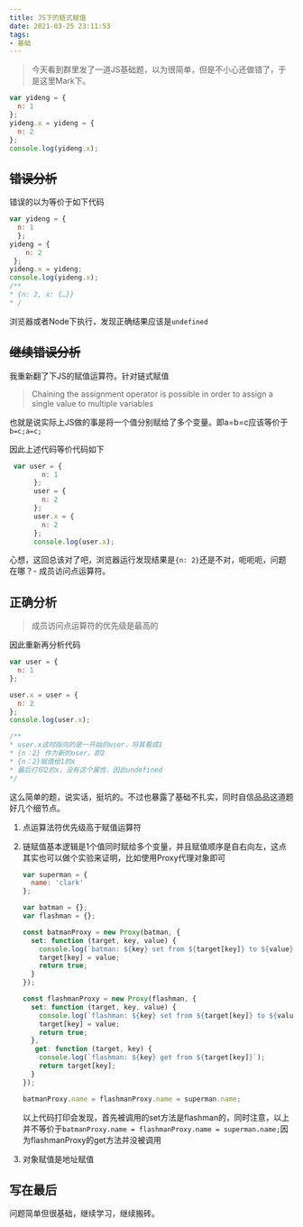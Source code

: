 ```yaml
---
title: JS下的链式赋值
date: 2021-03-25 23:11:53
tags:
- 基础
---
```


> 今天看到群里发了一道JS基础题，以为很简单，但是不小心还做错了，于是这里Mark下。



```js
var yideng = {
  n: 1
};
yideng.x = yideng = {
  n: 2
};
console.log(yideng.x);

```

## ~~错误分析~~

错误的以为等价于如下代码

```js
var yideng = {
  n: 1
  };
yideng = {
    n: 2
 };
yideng.x = yideng;
console.log(yideng.x);
/**
* {n: 2, x: {…}}
* /
```

浏览器或者Node下执行，发现正确结果应该是`undefined`

##   ~~继续错误分析~~

 我重新翻了下JS的赋值运算符。针对链式赋值

> Chaining the assignment operator is possible in order to assign a single value to multiple variables

也就是说实际上JS做的事是将一个值分别赋给了多个变量。即a=b=c应该等价于`b=c;a=c;`

因此上述代码等价代码如下

```js
 var user = {
        n: 1
      };
      user = {
        n: 2
      };
      user.x = {
        n: 2
      };
      console.log(user.x);
```

心想，这回总该对了吧，浏览器运行发现结果是`{n: 2}`还是不对，呃呃呃，问题在哪？- 成员访问点运算符。

## 正确分析

>  成员访问点运算符的优先级是最高的

因此重新再分析代码

```js
var user = {
  n: 1
};

user.x = user = {
  n: 2
};
console.log(user.x);

/**
* user.x这时指向的是一开始的user，将其看成1
* {n：2} 作为新的user，即2
* {n：2}赋值给1的x
* 最后打印2的x，没有这个属性，因此undefined
*/

```



这么简单的题，说实话，挺坑的。不过也暴露了基础不扎实，同时自信品品这道题好几个细节点。



1. 点运算法符优先级高于赋值运算符

2. 链赋值基本逻辑是1个值同时赋给多个变量，并且赋值顺序是自右向左，这点其实也可以做个实验来证明，比如使用Proxy代理对象即可

   ```js
   var superman = {
     name: 'clark'
   };
   
   var batman = {};
   var flashman = {};
   
   const batmanProxy = new Proxy(batman, {
     set: function (target, key, value) {
       console.log(`batman: ${key} set from ${target[key]} to ${value}`);
       target[key] = value;
       return true;
     }
   });
   
   const flashmanProxy = new Proxy(flashman, {
     set: function (target, key, value) {
       console.log(`flashman: ${key} set from ${target[key]} to ${value}`);
       target[key] = value;
       return true;
     },
      get: function (target, key) {
       console.log(`flashman: ${key} get from ${target[key]}`);
       return target[key];
     }
   });
   
   batmanProxy.name = flashmanProxy.name = superman.name;
   
   ```

   以上代码打印会发现，首先被调用的set方法是flashman的，同时注意，以上并不等价于`batmanProxy.name = flashmanProxy.name = superman.name;`因为flashmanProxy的get方法并没被调用

3. 对象赋值是地址赋值



## 写在最后

问题简单但很基础，继续学习，继续搬砖。










